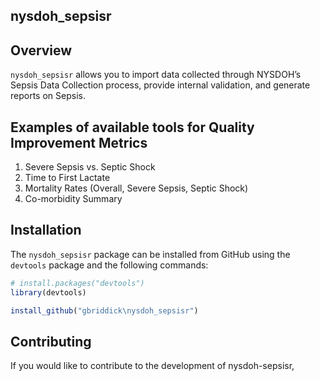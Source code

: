 
<!-- README.md is generated from README.Rmd. Please edit that file -->

## nysdoh_sepsisr

## Overview

`nysdoh_sepsisr` allows you to import data collected through NYSDOH’s
Sepsis Data Collection process, provide internal validation, and
generate reports on Sepsis.

## Examples of available tools for Quality Improvement Metrics

1.  Severe Sepsis vs. Septic Shock
2.  Time to First Lactate
3.  Mortality Rates (Overall, Severe Sepsis, Septic Shock)
4.  Co-morbidity Summary

## Installation

The `nysdoh_sepsisr` package can be installed from GitHub using the
`devtools` package and the following commands:

``` r
# install.packages("devtools")
library(devtools)

install_github("gbriddick\nysdoh_sepsisr")
```

## Contributing

If you would like to contribute to the development of nysdoh-sepsisr,
